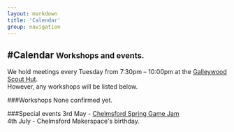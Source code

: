 ```yaml
---
layout: markdown
title: 'Calendar'
group: navigation
---
```


#Calendar <small>Workshops and events.</small>
---

We hold meetings every Tuesday from 7:30pm – 10:00pm at the [Galleywood Scout Hut](https://maps.google.com/maps?hl=en&ll=51.702403,0.478308&spn=0.001805,0.005252&t=h&z=18).  
However, any workshops will be listed below.

###Workshops
None confirmed yet.

###Special events 
3rd May - [Chelmsford Spring Game Jam](http://gamejam.cmspace.org)  
4th July - Chelmsford Makerspace's birthday.